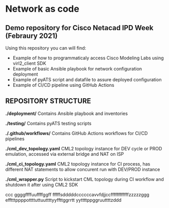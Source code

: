 # Network as code 
## Demo repository for Cisco Netacad IPD Week (Febraury 2021)

Using this repository you can will find:
- Example of how to programmaticaly access Cisco Modeling Labs using virl2_client SDK
- Example of basic Ansible playbook for network configuration deployment
- Example of pyATS script and datafile to assure deployed configuration
- Example of CI/CD pipeline using GitHub Actions

## REPOSITORY STRUCTURE
**./deployment/**
Contains Ansible playbook and inventories

**./testing/**
Contains pyATS testing scripts

**./.github/workflows/**
Contains GitHub Actions workflows for CI/CD pipelines

**./cml_dev_topology.yaml**
CML2 topology instance for DEV cycle or PROD emulation, accessed via external bridge and NAT on ISP 

**./cml_ci_topology.yaml**
CML2 topology instance for CI process, has different NAT statements to allow concurent run with DEV/PROD instance

**./cml_wrapper.py**
Script to kickstart CML topology during CI workflow and shutdown it after using CML2 SDK

ccc
ggggffffuuffffggff
fffffsdddddccccccavvfdjjccffffffffffffzzzzzggg
efftttppppottttuttuuttttyyffttggrrtt
yyttttppggruuttttzddd